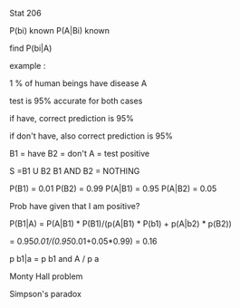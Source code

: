 Stat 206

P(bi) known
P(A|Bi) known

find P(bi|A)

example :

1 % of human beings have disease A

test is 95% accurate for both cases

if have, correct prediction is 95%

if don't have, also correct prediction is 95%

B1 = have
 B2 = don't
 A = test positive

 S =B1 U B2
 B1 AND B2 = NOTHING

 P(B1) = 0.01
 P(B2) = 0.99
 P(A|B1) = 0.95
 P(A|B2) = 0.05

Prob have given that I am positive?

P(B1|A) = P(A|B1) * P(B1)/(p(A|B1) * P(b1) + p(A|b2) * p(B2))

= 0.95*0.01/(0.95*0.01+0.05*0.99)
= 0.16

p b1|a = p b1 and A / p a

Monty Hall problem

Simpson's paradox
